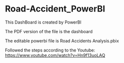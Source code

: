 # Road-Accident_PowerBI
This DashBoard is created by PowerBI

The PDF version of the file is the dashboard

The editable powerbi file is Road Accidents Analysis.pbix

Followed the steps according to the Youtube: https://www.youtube.com/watch?v=Hn9f13uoLAQ
